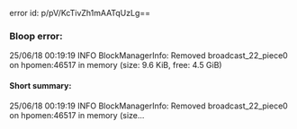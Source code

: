 error id: p/pV/KcTivZh1mAATqUzLg==
### Bloop error:

25/06/18 00:19:19 INFO BlockManagerInfo: Removed broadcast_22_piece0 on hpomen:46517 in memory (size: 9.6 KiB, free: 4.5 GiB)
#### Short summary: 

25/06/18 00:19:19 INFO BlockManagerInfo: Removed broadcast_22_piece0 on hpomen:46517 in memory (size...